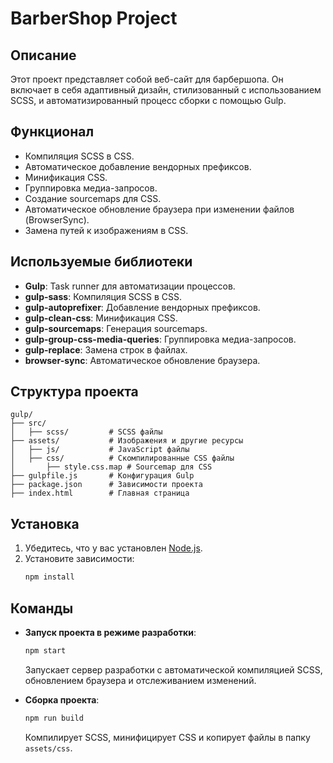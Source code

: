 # BarberShop Project

## Описание
Этот проект представляет собой веб-сайт для барбершопа. Он включает в себя адаптивный дизайн, стилизованный с использованием SCSS, и автоматизированный процесс сборки с помощью Gulp.

## Функционал
- Компиляция SCSS в CSS.
- Автоматическое добавление вендорных префиксов.
- Минификация CSS.
- Группировка медиа-запросов.
- Создание sourcemaps для CSS.
- Автоматическое обновление браузера при изменении файлов (BrowserSync).
- Замена путей к изображениям в CSS.

## Используемые библиотеки
- **Gulp**: Task runner для автоматизации процессов.
- **gulp-sass**: Компиляция SCSS в CSS.
- **gulp-autoprefixer**: Добавление вендорных префиксов.
- **gulp-clean-css**: Минификация CSS.
- **gulp-sourcemaps**: Генерация sourcemaps.
- **gulp-group-css-media-queries**: Группировка медиа-запросов.
- **gulp-replace**: Замена строк в файлах.
- **browser-sync**: Автоматическое обновление браузера.

## Структура проекта
```
gulp/
├── src/
│   ├── scss/         # SCSS файлы
├── assets/           # Изображения и другие ресурсы
│   ├── js/           # JavaScript файлы
│   ├── css/          # Скомпилированные CSS файлы
│       ├── style.css.map # Sourcemap для CSS
├── gulpfile.js       # Конфигурация Gulp
├── package.json      # Зависимости проекта
├── index.html        # Главная страница
```

## Установка
1. Убедитесь, что у вас установлен [Node.js](https://nodejs.org/).
2. Установите зависимости:
   ```bash
   npm install
   ```

## Команды
- **Запуск проекта в режиме разработки**:
  ```bash
  npm start
  ```
  Запускает сервер разработки с автоматической компиляцией SCSS, обновлением браузера и отслеживанием изменений.

- **Сборка проекта**:
  ```bash
  npm run build
  ```
  Компилирует SCSS, минифицирует CSS и копирует файлы в папку `assets/css`.